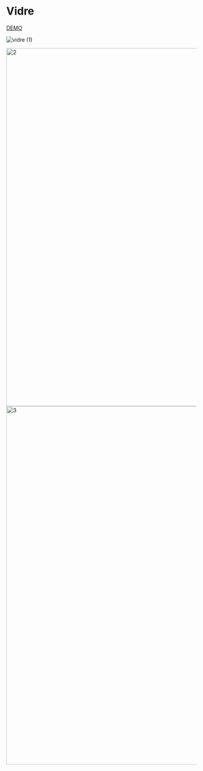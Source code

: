 # Vidre


<a href="https://vidre-movies.netlify.app/">DEMO</a>

![vidre (1)](https://user-images.githubusercontent.com/96357374/224842433-56d91095-fd96-43fd-ab1d-1f152b3860c5.png)


<img width="945" alt="2" src="https://user-images.githubusercontent.com/96357374/222987428-39fd0717-abb2-4355-b7d7-fe40777f6dc1.png">

<img width="946" alt="3" src="https://user-images.githubusercontent.com/96357374/222987432-4247ac51-729e-4e05-afcc-271c3fcca788.png">
